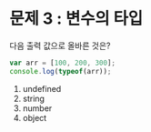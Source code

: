 # 문제 3 : 변수의 타입

다음 출력 값으로 올바른 것은?

```jsx
var arr = [100, 200, 300];
console.log(typeof(arr));
```

1)  undefined
2)  string
3)  number
4)  object